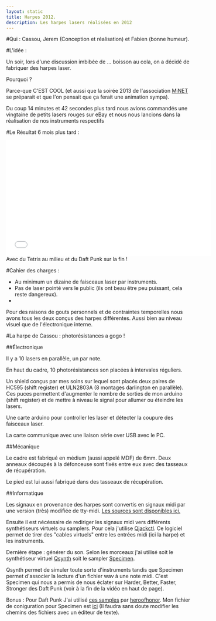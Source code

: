 ```yaml
---
layout: static
title: Harpes 2012.
description: Les harpes lasers réalisées en 2012
---
```

#Qui :
Cassou, Jerem (Conception et réalisation) et Fabien (bonne humeur).

#L'idée :

Un soir, lors d'une discussion imbibée de ... boisson au cola, on a décidé de fabriquer des harpes laser.

Pourquoi ? 

Parce-que C'EST COOL (et aussi que la soirée 2013 de l'association [MiNET](http://www.minet.net) se préparait et que l'on pensait que ça ferait une animation sympa).

Du coup 14 minutes et 42 secondes plus tard nous avions commandés une vingtaine de petits lasers rouges sur eBay et nous nous lancions dans la réalisation de nos instruments respectifs

#Le Résultat 6 mois plus tard :
<iframe width="560" height="315" src="//www.youtube.com/embed/JvBaVscbybU" frameborder="0" allowfullscreen="allowfullscreen">Youtube</iframe>
Avec du Tetris au milieu et du Daft Punk sur la fin !


#Cahier des charges :

 * Au minimum un dizaine de faisceaux laser par instruments.
 * Pas de laser pointé vers le public (ils ont beau être peu puissant, cela reste dangereux).
 * 

Pour des raisons de gouts personnels et de contraintes temporelles nous avons tous les deux conçus des harpes différentes. Aussi bien au niveau visuel que de l'électronique interne.

#La harpe de Cassou : photorésistances a gogo !

##Électronique

Il y a 10 lasers en parallèle, un par note.

En haut du cadre, 10 photorésistances son placées à intervales réguliers.

Un shield conçus par mes soins sur lequel sont placés deux paires de HC595 (shift register) et ULN2803A (8 montages darlington en parallèle).
Ces puces permettent d'augmenter le nombre de sorties de mon arduino (shift register) et de mettre à niveau le signal pour allumer ou éteindre les lasers.

Une carte arduino pour controller les laser et détecter la coupure des faisceaux laser.

La carte communique avec une liaison série over USB avec le PC.

##Mécanique

Le cadre est fabriqué en médium (aussi appelé MDF) de 6mm. Deux anneaux découpés à la défonceuse sont fixés entre eux avec des tasseaux de récupération.

Le pied est lui aussi fabriqué dans des tasseaux de récupération.

##Informatique

Les signaux en provenance des harpes sont convertis en signaux midi par une version (très) modifiée de tty-midi.
[Les sources sont disponibles ici.](https://github.com/cassou/harp/tree/master/pc/ttymidi-ext)

Ensuite il est nécéssaire de rediriger les signaux midi vers différents synthétiseurs virtuels ou samplers. Pour cela j'utilise [Qjackctl](http://qjackctl.sourceforge.net/). Ce logiciel permet de tirer des "cables virtuels" entre les entrées midi (ici la harpe) et les instruments.

Dernière étape : générer du son. Selon les morceaux j'ai utilisé soit le synthétiseur virtuel [Qsynth](http://qsynth.sourceforge.net/qsynth-index.html) soit le sampler [Specimen](http://www.linuxmao.org/Specimen).

Qsynth permet de simuler toute sorte d'instruments tandis que Specimen permet d'associer la lecture d'un fichier wav à une note midi. C'est Specimen qui nous a permis de nous éclater sur Harder, Better, Faster, Stronger des Daft Punk (voir à la fin de la vidéo en haut de page).

Bonus : Pour Daft Punk J'ai utilisé [ces samples](http://www.youtube.com/watch?v=hbV5Uv_L8xM&feature=c4-overview&list=UUAGa4B1gsXrZCZvLc3uQDqg) par [heroofhonor](http://www.youtube.com/user/heroofhonor?feature=watch). Mon fichier de coniguration pour Specimen est [ici](dp3) (Il faudra sans doute modifier les chemins des fichiers avec un éditeur de texte).